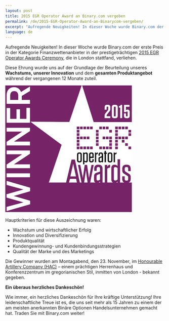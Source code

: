 ```yaml
---
layout: post
title: 2015 EGR Operator Award an Binary.com vergeben
permalink: /de/2015-EGR-Operator-Award-an-Binarycom-vergeben/
excerpt: "Aufregende Neuigkeiten! In dieser Woche wurde Binary.com der erste Preis in der Kategorie Finanzwettenanbieter in der prestigeträchtigen 2015 EGR Operator Awards Ceremony die in London stattfand, verliehen."
language: de  
---
```



Aufregende Neuigkeiten! In dieser Woche wurde Binary.com der erste Preis in der Kategorie Finanzwettenanbieter in der prestigeträchtigen [2015 EGR Operator Awards Ceremony](https://www.eiseverywhere.com/ehome/135475/308461/?&), die in London stattfand, verliehen.

Diese Ehrung wurde uns auf der Grundlage der Beurteilung unseres **Wachstums, unserer Innovation** und dem **gesamten Produktangebot** während der vergangenen 12 Monate zuteil.

![](/images/Financial-betting-operator.jpg)

Hauptkriterien für diese Auszeichnung waren:

*	Wachstum und wirtschaftlicher Erfolg
*	Innovation und Diversifizierung
*	Produktqualität
*	Kundengewinnung- und Kundenbindungsstrategien
*	Qualität der Marke und des Marketings


Die Gewinner wurden am Montagabend, den 23. November, im [Honourable Artillery Company (HAC)](http://www.hac.org.uk/events) – einem prächtigen Herrenhaus und Konferenzzentrum im gregorianischen Stil, inmitten von London - bekannt gegeben.


**Ein überaus herzliches Dankeschön!**

Wie immer, ein herzliches Dankeschön für Ihre kräftige Unterstützung! Ihre leidenschaftliche Treue ist es, die uns seit mehr als 15 Jahren zu einem der am meisten anerkannten Binäre Optionen Handelsunternehmen gemacht hat.
Traden Sie mit Binary.com weiter!
